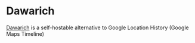 # Dawarich

[Dawarich](https://dawarich.app/) is a self-hostable alternative to Google Location History (Google Maps Timeline)
